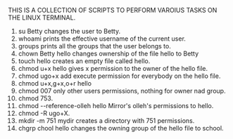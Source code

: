 THIS IS A COLLECTION OF SCRIPTS TO PERFORM VAROIUS TASKS ON THE LINUX TERMINAL.

1. su Betty changes the user to Betty.
2. whoami prints the effective username of the current user.
3. groups prints all the groups that the user belongs to.
4. chown Betty hello changes ownership of the file hello to Betty
5. touch hello creates an empty file called hello.
6. chmod u+x hello gives x permission to the owner of the hello file.
7. chmod ugo+x add execute permission for everybody on the hello file.
8. chmod u+x,g+x,o+r hello
9. chmod 007 only other users permissions, nothing for owner nad group.
10. chmod 753.
11. chmod --reference-olleh hello Mirror's olleh's permissions to hello.
12. chmod -R ugo+X.
13. mkdir -m 751 mydir creates a directory with 751 permissions.
14. chgrp chool hello changes the owning group of the hello file to school.
